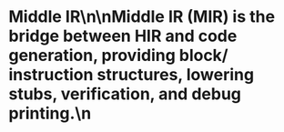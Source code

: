 # Middle IR\n\nMiddle IR (MIR) is the bridge between HIR and code generation, providing block/ instruction structures, lowering stubs, verification, and debug printing.\n
